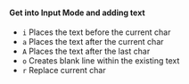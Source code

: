 #### Get into Input Mode and adding text 

- `i`                 Places the text before the current char
- `a`                 Places the text after the current char
- `A`				  Places the text after the last char
- `o`				  Creates blank line within the existing text 
- `r`				  Replace current char
